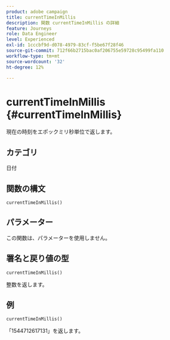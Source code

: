 ```yaml
---
product: adobe campaign
title: currentTimeInMillis
description: 関数 currentTimeInMillis の詳細
feature: Journeys
role: Data Engineer
level: Experienced
exl-id: 1cccbf9d-d078-4979-83cf-f5be67f28f46
source-git-commit: 712f66b2715bac0af206755e59728c95499fa110
workflow-type: tm+mt
source-wordcount: '32'
ht-degree: 12%

---
```


# currentTimeInMillis {#currentTimeInMillis}

現在の時刻をエポックミリ秒単位で返します。

## カテゴリ

日付

## 関数の構文

`currentTimeInMillis()`

## パラメーター

この関数は、パラメーターを使用しません。

## 署名と戻り値の型

`currentTimeInMillis()`

整数を返します。

## 例

`currentTimeInMillis()`

「1544712617131」を返します。
